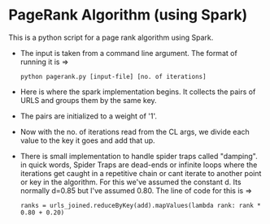 # PageRank Algorithm (using Spark)
This is a python script for a page rank algorithm using Spark.

- The input is taken from a command line argument. The format of running it is =>
                                          
      python pagerank.py [input-file] [no. of iterations]

- Here is where the spark implementation begins. It collects the pairs of URLS and groups them by the same key.
- The pairs are initialized to a weight of '1'.
- Now with the no. of iterations read from the CL args, we divide each value to the key it goes and add that up.
- There is small implementation to handle spider traps called "damping". in quick words, Spider Traps are dead-ends or infinite loops where the iterations get caught in a repetitive chain or cant iterate to another point or key in the algorithm. For this we've assumed the constant d. Its normally d=0.85 but I've assumed 0.80. The line of code for this is =>

      ranks = urls_joined.reduceByKey(add).mapValues(lambda rank: rank * 0.80 + 0.20)
